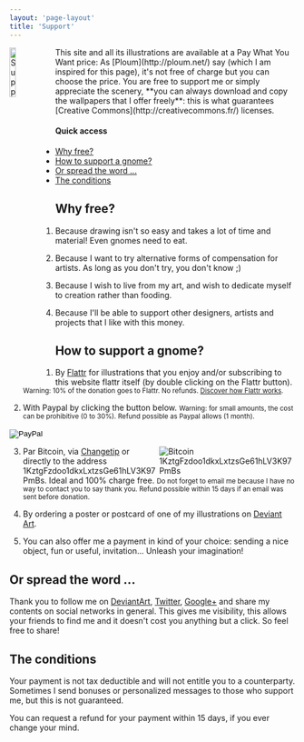 ```yaml
---
layout: 'page-layout'
title: 'Support'
---
```


<img style="float:left; width:15%; margin-right: 1%" src="/website-img/icon-support.svg"  alt="Support a gnome icon" />
This site and all its illustrations are available at a Pay What You Want price: As [Ploum](http://ploum.net/) say (which I am inspired for this page), it's not free of charge but you can choose the price.
You are free to support me or simply appreciate the scenery, **you can always download and copy the wallpapers that I offer freely**: this is what guarantees [Creative Commons](http://creativecommons.fr/) licenses.

#### Quick access
- [Why free?](#why)
- [How to support a gnome?](#support)
- [Or spread the word ... ](#share)
- [The conditions](#conditions)

## <a name="why"></a>Why free?

1. Because drawing isn't so easy and takes a lot of time and material! Even gnomes need to eat.

2. Because I want to try alternative forms of compensation for artists. As long as you don't try, you don't know ;)

3. Because I wish to live from my art, and wish to dedicate myself to creation rather than fooding.

4. Because I'll be able to support other designers, artists and projects that I like with this money.

## <a name="support"></a>How to support a gnome?

1. By [Flattr](https://flattr.com/profile/nylnook) for illustrations that you enjoy and/or subscribing to this website flattr itself (by double clicking on the Flattr button). <small>Warning: 10% of the donation goes to Flattr. No refunds. [Discover how Flattr works](https://flattr.com/howflattrworks).</small>

2. With Paypal by clicking the button below. <small>Warning: for small amounts, the cost can be prohibitive (0 to 30%). Refund possible as Paypal allows (1 month).</small>
<form action="https://www.paypal.com/cgi-bin/webscr" method="post" target="_top">
<input type="hidden" name="cmd" value="_donations">
<input type="hidden" name="business" value="cbissuel@gmail.com">
<input type="hidden" name="lc" value="US">
<input type="hidden" name="item_name" value="nylnook">
<input type="hidden" name="item_number" value="support">
<input type="hidden" name="currency_code" value="EUR">
<input type="hidden" name="bn" value="PP-DonationsBF:btn_donate_LG.gif:NonHosted">
<input type="image" src="https://www.paypalobjects.com/en_US/i/btn/btn_donate_LG.gif" border="0" name="submit" alt="PayPal">
<img alt="" border="0" src="https://www.paypalobjects.com/fr_FR/i/scr/pixel.gif" width="1" height="1">
</form>

3. <img style="float:right; max-width:50%" src="/website-img/bitcoin-qrcode-nylnook-1KztgFzdoo1dkxLxtzsGe61hLV3K97PmBs.png" alt="Bitcoin 1KztgFzdoo1dkxLxtzsGe61hLV3K97PmBs" title="1KztgFzdoo1dkxLxtzsGe61hLV3K97PmBs"> Par Bitcoin, via [Changetip](http://nylnook.tip.me) or directly to the address 1KztgFzdoo1dkxLxtzsGe61hLV3K97PmBs. Ideal and 100% charge free. <small>Do not forget to email me because I have no way to contact you to say thank you. Refund possible within 15 days if an email was sent before donation.</small>

4. By ordering a poster or postcard of one of my illustrations on [Deviant Art](http://nylnook.deviantart.com/prints/).

5. You can also offer me a payment in kind of your choice: sending a nice object, fun or useful, invitation... Unleash your imagination!

## <a name="share"></a>Or spread the word ...

Thank you to follow me on [DeviantArt](http://nylnook.deviantart.com/), [Twitter](https://twitter.com/nylnook), [Google+](https://plus.google.com/+Nylnook-art) and share my contents on social networks in general. This gives me visibility, this allows your friends to find me and it doesn't cost you anything but a click. So feel free to share!

## <a name="conditions"></a>The conditions

Your payment is not tax deductible and will not entitle you to a counterparty. Sometimes I send bonuses or personalized messages to those who support me, but this is not guaranteed.

You can request a refund for your payment within 15 days, if you ever change your mind.
